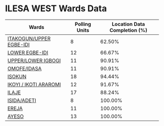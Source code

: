 
# ILESA WEST Wards Data

| Wards | Polling Units | Location Data Completion (%) |
| ---- | ----- | ------- |
| [ITAKOGUN/UPPER EGBE-IDI](./wards/17893-itakogun/upper-egbe-idi) | 8 | 62.50% |
| [LOWER EGBE-IDI](./wards/17894-lower-egbe-idi) | 12 | 66.67% |
| [UPPER/LOWER IGBOGI](./wards/17895-upper/lower-igbogi) | 11 | 90.91% |
| [OMOFE/IDASA](./wards/17896-omofe/idasa) | 11 | 90.91% |
| [ISOKUN](./wards/17897-isokun) | 18 | 94.44% |
| [IKOYI / IKOTI ARAROMI](./wards/17898-ikoyi-/-ikoti-araromi) | 12 | 91.67% |
| [ILAJE](./wards/17899-ilaje) | 17 | 88.24% |
| [ISIDA/ADETI](./wards/17900-isida/adeti) | 8 | 100.00% |
| [EREJA](./wards/17901-ereja) | 11 | 100.00% |
| [AYESO](./wards/17902-ayeso) | 13 | 100.00% |




